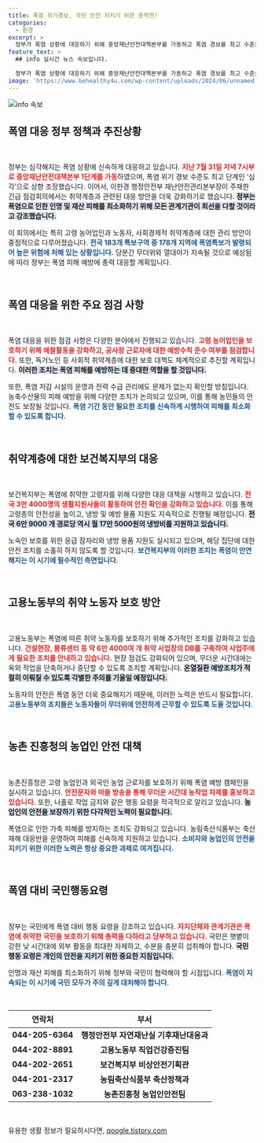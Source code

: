 ```yaml
---
title: 폭염 위기경보, 국민 안전 지키기 위한 총력전!
categories:
  - 환경
excerpt: >
  정부가 폭염 상황에 대응하기 위해 중앙재난안전대책본부를 가동하고 폭염 경보를 최고 수준으로 상향 조정했습니다. 1100명의 온열질환자 발생과 98% 지역에 폭염특보가 발령된 가운데, 시민의 안전을 위한 총력 대응이 시작됩니다.
feature_text: >
  ## info 실시간 뉴스 속보입니다.

  정부가 폭염 상황에 대응하기 위해 중앙재난안전대책본부를 가동하고 폭염 경보를 최고 수준으로 상향 조정했습니다. 1100명의 온열질환자 발생과 98% 지역에 폭염특보가 발령된 가운데, 시민의 안전을 위한 총력 대응이 시작됩니다.
image: 'https://www.behealthy4u.com/wp-content/uploads/2024/06/unnamed-file.png'
---
```


<p><img src="https://www.behealthy4u.com/wp-content/uploads/2024/06/unnamed-file.png" alt="info 속보" /></p>

<h2 data-ke-size="size26">폭염 대응 정부 정책과 추진상황</h2>

<p data-ke-size="size16">&nbsp;</p>

<p>정부는 심각해지는 폭염 상황에 신속하게 대응하고 있습니다. <b><span style="color: #ee2323;">지난 7월 31일 저녁 7시부로 중앙재난안전대책본부 1단계를 가동</span></b>하였으며, 폭염 위기 경보 수준도 최고 단계인 ‘심각’으로 상향 조정했습니다. 이어서, 이한경 행정안전부 재난안전관리본부장이 주재한 긴급 점검회의에서는 취약계층과 관련된 대응 방안을 더욱 강화하기로 했습니다. <b><span style="background-color: #21538527;">정부는 폭염으로 인한 인명 및 재산 피해를 최소화하기 위해 모든 관계기관이 최선을 다할 것이라고 강조했습니다.</span></b> </p>

<p>이 회의에서는 특히 고령 농어업인과 노동자, 사회경제적 취약계층에 대한 관리 방안이 중점적으로 다루어졌습니다. <b><span style="color: #1a5490;">전국 183개 특보구역 중 178개 지역에 폭염특보가 발령되어 높은 위험에 처해 있는 상황입니다.</span></b> 당분간 무더위와 열대야가 지속될 것으로 예상됨에 따라 정부는 폭염 피해 예방에 총력 대응할 계획입니다.</p>

<p data-ke-size="size16">&nbsp;</p>

<h2 data-ke-size="size26">폭염 대응을 위한 주요 점검 사항</h2>

<p data-ke-size="size16">&nbsp;</p>

<p>폭염 대응을 위한 점검 사항은 다양한 분야에서 진행되고 있습니다. <b><span style="color: #ee2323;">고령 농어업인을 보호하기 위해 예찰활동을 강화하고, 공사장 근로자에 대한 예방수칙 준수 여부를 점검합니다.</span></b> 또한, 독거노인 등 사회적 취약계층에 대한 보호 대책도 체계적으로 추진할 계획입니다. <b><span style="background-color: #21538527;">이러한 조치는 폭염 피해를 예방하는 데 중대한 역할을 할 것입니다.</span></b> </p>

<p>또한, 폭염 저감 시설의 운영과 전력 수급 관리에도 문제가 없는지 확인할 방침입니다. 농축수산물의 피해 예방을 위해 다양한 조치가 논의되고 있으며, 이를 통해 농민들의 안전도 보장될 것입니다. <b><span style="color: #1a5490;">폭염 기간 동안 필요한 조치를 신속하게 시행하여 피해를 최소화할 수 있도록 합니다.</span></b></p>

<p data-ke-size="size16">&nbsp;</p>

<h2 data-ke-size="size26">취약계층에 대한 보건복지부의 대응</h2>

<p data-ke-size="size16">&nbsp;</p>

<p>보건복지부는 폭염에 취약한 고령자를 위해 다양한 대응 대책을 시행하고 있습니다. <b><span style="color: #ee2323;">전국 3만 4000명의 생활지원사들이 활동하여 안전 확인을 강화하고 있습니다.</span></b> 이를 통해 고령층의 안전성을 높이고, 냉방 및 예방 물품 지원도 지속적으로 진행될 예정입니다. <b><span style="background-color: #21538527;">전국 6만 9000 개 경로당 역시 월 17만 5000원의 냉방비를 지원하고 있습니다.</span></b> </p>

<p>노숙인 보호를 위한 응급 잠자리와 냉방 용품 지원도 실시되고 있으며, 해당 집단에 대한 안전 조치를 소홀히 하지 않도록 할 것입니다. <b><span style="color: #1a5490;">보건복지부의 이러한 조치는 폭염이 만연해지는 이 시기에 필수적인 측면입니다.</span></b></p>

<p data-ke-size="size16">&nbsp;</p>

<h2 data-ke-size="size26">고용노동부의 취약 노동자 보호 방안</h2>

<p data-ke-size="size16">&nbsp;</p>

<p>고용노동부는 폭염에 따른 취약 노동자를 보호하기 위해 추가적인 조치를 강화하고 있습니다. <b><span style="color: #ee2323;">건설현장, 물류센터 등 약 6만 4000여 개 취약 사업장의 DB를 구축하여 사업주에게 필요한 조치를 안내하고 있습니다.</span></b> 현장 점검도 강화되어 있으며, 무더운 시간대에는 옥외 작업을 단축하거나 중단할 수 있도록 조치할 계획입니다. <b><span style="background-color: #21538527;">온열질환 예방조치가 적절히 이뤄질 수 있도록 각별한 주의를 기울일 예정입니다.</span></b> </p>

<p>노동자의 안전은 폭염 동안 더욱 중요해지기 때문에, 이러한 노력은 반드시 필요합니다. <b><span style="color: #1a5490;">고용노동부의 조치들은 노동자들이 무더위에 안전하게 근무할 수 있도록 도울 것입니다.</span></b></p>

<p data-ke-size="size16">&nbsp;</p>

<h2 data-ke-size="size26">농촌 진흥청의 농업인 안전 대책</h2>

<p data-ke-size="size16">&nbsp;</p>

<p>농촌진흥청은 고령 농업인과 외국인 농업 근로자를 보호하기 위해 폭염 예방 캠페인을 실시하고 있습니다. <b><span style="color: #ee2323;">안전문자와 마을 방송을 통해 무더운 시간대 농작업 자제를 홍보하고 있습니다.</span></b> 또한, 나홀로 작업 금지와 같은 행동 요령을 적극적으로 알리고 있습니다. <b><span style="background-color: #21538527;">농업인의 안전을 보장하기 위한 다각적인 노력이 필요합니다.</span></b> </p>

<p>폭염으로 인한 가축 피해를 방지하는 조치도 강화되고 있습니다. 농림축산식품부는 축산 재해 대응반을 운영하여 피해를 신속하게 지원하고 있습니다. <b><span style="color: #1a5490;">소비자와 농업인의 안전을 지키기 위한 이러한 노력은 항상 중요한 과제로 여겨집니다.</span></b></p>

<p data-ke-size="size16">&nbsp;</p>

<h2 data-ke-size="size26">폭염 대비 국민행동요령</h2>

<p data-ke-size="size16">&nbsp;</p>

<p>정부는 국민에게 폭염 대비 행동 요령을 강조하고 있습니다. <b><span style="color: #ee2323;">자치단체와 관계기관은 폭염에 취약한 국민을 보호하기 위해 총력을 다하라고 당부하고 있습니다.</span></b> 국민은 햇볕이 강한 낮 시간대에 외부 활동을 최대한 자제하고, 수분을 충분히 섭취해야 합니다. <b><span style="background-color: #21538527;">국민 행동 요령은 개인의 안전을 지키기 위한 중요한 지침입니다.</span></b> </p>

<p>인명과 재산 피해를 최소화하기 위해 정부와 국민이 협력해야 할 시점입니다. <b><span style="color: #1a5490;">폭염이 지속되는 이 시기에 국민 모두가 주의 깊게 대처해야 합니다.</span></b> </p>

<p data-ke-size="size16">&nbsp;</p>

<table style="width: 100%; border-collapse: collapse;">
  <thead>
    <tr>
      <th style="text-align: center; height: 35px;"><b>연락처</b></th>
      <th style="text-align: center; height: 35px;"><b>부서</b></th>
    </tr>
  </thead>
  <tbody>
    <tr>
      <td style="text-align: center; height: 17px;"><b>044-205-6364</b></td>
      <td style="text-align: center; height: 17px;"><b>행정안전부 자연재난실 기후재난대응과</b></td>
    </tr>
    <tr>
      <td style="text-align: center; height: 17px;"><b>044-202-8891</b></td>
      <td style="text-align: center; height: 17px;"><b>고용노동부 직업건강증진팀</b></td>
    </tr>
    <tr>
      <td style="text-align: center; height: 17px;"><b>044-202-2651</b></td>
      <td style="text-align: center; height: 17px;"><b>보건복지부 비상안전기획관</b></td>
    </tr>
    <tr>
      <td style="text-align: center; height: 17px;"><b>044-201-2317</b></td>
      <td style="text-align: center; height: 17px;"><b>농림축산식품부 축산정책과</b></td>
    </tr>
    <tr>
      <td style="text-align: center; height: 17px;"><b>063-238-1032</b></td>
      <td style="text-align: center; height: 17px;"><b>농촌진흥청 농업인안전팀</b></td>
    </tr>
  </tbody>
</table>

<p data-ke-size="size16">&nbsp;</p>
유용한 생활 정보가 필요하시다면, <a href="https://qoogle.tistory.com" rel="dofollow">qoogle.tistory.com</a>


